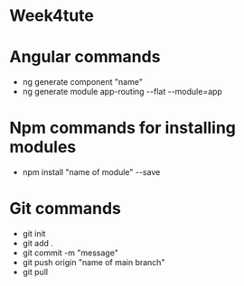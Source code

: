 # Week4tute

# Angular commands
- ng generate component "name" 
- ng generate module app-routing --flat --module=app

# Npm commands for installing modules
- npm install "name of module" --save

# Git commands
- git init
- git add .
- git commit -m "message"
- git push origin "name of main branch"
- git pull
